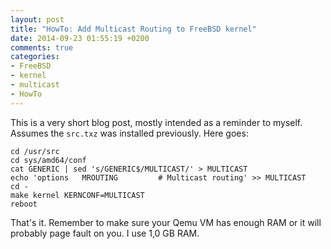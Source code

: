 ```yaml
---
layout: post
title: "HowTo: Add Multicast Routing to FreeBSD kernel"
date: 2014-09-23 01:55:19 +0200
comments: true
categories: 
- FreeBSD
- kernel
- multicast
- HowTo
---
```


This is a very short blog post, mostly intended as a reminder to
myself.  Assumes the `src.txz` was installed previously.  Here goes:

    cd /usr/src
    cd sys/amd64/conf
    cat GENERIC | sed 's/GENERIC$/MULTICAST/' > MULTICAST
    echo 'options	MROUTING		 # Multicast routing' >> MULTICAST
    cd -
    make kernel KERNCONF=MULTICAST
    reboot

That's it.  Remember to make sure your Qemu VM has enough RAM or it
will probably page fault on you.  I use 1,0 GB RAM.
